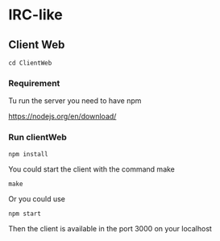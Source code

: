 # IRC-like


## Client Web

```
cd ClientWeb
```

### Requirement

Tu run the server you need to have npm

https://nodejs.org/en/download/

### Run clientWeb

```
npm install
```

You could start the client with the command make

```
make
```

Or you could use

```
npm start
```

Then the client is available in the port 3000 on your localhost



